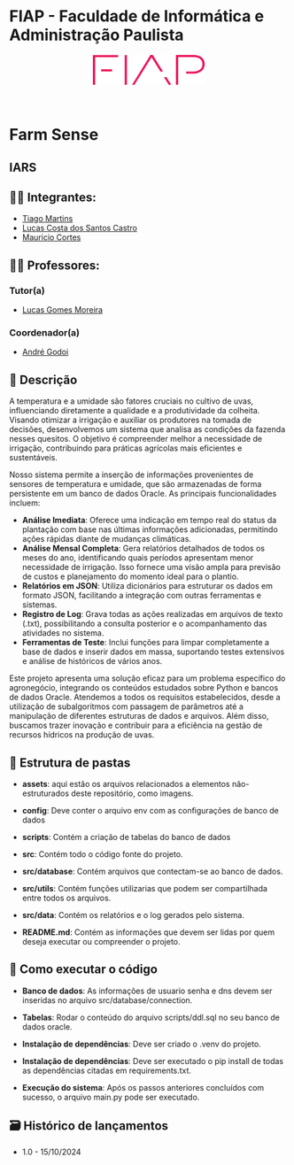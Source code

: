 # FIAP - Faculdade de Informática e Administração Paulista

<p align="center">
<a href= "https://www.fiap.com.br/"><img src="assets/logo-fiap.png" alt="FIAP - Faculdade de Informática e Admnistração Paulista" border="0" width=40% height=40%></a>
</p>

<br>

# Farm Sense

## IARS

## 👨‍🎓 Integrantes: 
- <a href="https://www.linkedin.com/company/inova-fusca">Tiago Martins</a>
- <a href="https://www.linkedin.com/in/lucas-castro-32263bb5 ">Lucas Costa dos Santos Castro</a>
- <a href="https://www.linkedin.com/in/mauricio-cortes-5488a61a9/">Mauricio Cortes</a> 

## 👩‍🏫 Professores:
### Tutor(a) 
- <a href="https://www.linkedin.com/in/lucas-gomes-moreira-15a8452a/">Lucas Gomes Moreira</a>
### Coordenador(a)
- <a href="https://www.linkedin.com/in/profandregodoi/">André Godoi</a>


## 📜 Descrição

A temperatura e a umidade são fatores cruciais no cultivo de uvas, influenciando diretamente a qualidade e a produtividade da colheita. Visando otimizar a irrigação e auxiliar os produtores na tomada de decisões, desenvolvemos um sistema que analisa as condições da fazenda nesses quesitos. O objetivo é compreender melhor a necessidade de irrigação, contribuindo para práticas agrícolas mais eficientes e sustentáveis.

Nosso sistema permite a inserção de informações provenientes de sensores de temperatura e umidade, que são armazenadas de forma persistente em um banco de dados Oracle. As principais funcionalidades incluem:

- **Análise Imediata**: Oferece uma indicação em tempo real do status da plantação com base nas últimas informações adicionadas, permitindo ações rápidas diante de mudanças climáticas.
- **Análise Mensal Completa**: Gera relatórios detalhados de todos os meses do ano, identificando quais períodos apresentam menor necessidade de irrigação. Isso fornece uma visão ampla para previsão de custos e planejamento do momento ideal para o plantio.
- **Relatórios em JSON**: Utiliza dicionários para estruturar os dados em formato JSON, facilitando a integração com outras ferramentas e sistemas.
- **Registro de Log**: Grava todas as ações realizadas em arquivos de texto (.txt), possibilitando a consulta posterior e o acompanhamento das atividades no sistema.
- **Ferramentas de Teste**: Inclui funções para limpar completamente a base de dados e inserir dados em massa, suportando testes extensivos e análise de históricos de vários anos.

Este projeto apresenta uma solução eficaz para um problema específico do agronegócio, integrando os conteúdos estudados sobre Python e bancos de dados Oracle. Atendemos a todos os requisitos estabelecidos, desde a utilização de subalgoritmos com passagem de parâmetros até a manipulação de diferentes estruturas de dados e arquivos. Além disso, buscamos trazer inovação e contribuir para a eficiência na gestão de recursos hídricos na produção de uvas.

## 📁 Estrutura de pastas

- <b>assets</b>: aqui estão os arquivos relacionados a elementos não-estruturados deste repositório, como imagens.

- <b>config</b>: Deve conter o arquivo env com as configurações de banco de dados

- <b>scripts</b>: Contém a criação de tabelas do banco de dados

- <b>src</b>: Contém todo o código fonte do projeto.

- <b>src/database</b>: Contém arquivos que contectam-se ao banco de dados.

- <b>src/utils</b>: Contém funções utilizarias que podem ser compartilhada entre todos os arquivos.

- <b>src/data</b>: Contém os relatórios e o log gerados pelo sistema.

- <b>README.md</b>: Contém as informações que devem ser lidas por quem deseja executar ou compreender o projeto.

## 🔧 Como executar o código

- <b>Banco de dados</b>: As informações de usuario senha e dns devem ser inseridas no arquivo src/database/connection.

- <b>Tabelas</b>: Rodar o conteúdo do arquivo scripts/ddl.sql no seu banco de dados oracle.

- <b>Instalação de dependências</b>: Deve ser criado o .venv do projeto.

- <b>Instalação de dependências</b>: Deve ser executado o pip install de todas as dependências citadas em requirements.txt.

- <b>Execução do sistema</b>: Após os passos anteriores concluídos com sucesso, o arquivo main.py pode ser executado.


## 🗃 Histórico de lançamentos

* 1.0 - 15/10/2024



